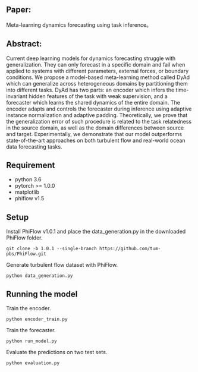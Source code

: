 ## Paper: 
Meta-learning dynamics forecasting using task inference。

## Abstract:
Current deep learning models for dynamics forecasting struggle with generalization. They can only forecast in a specific domain and fail when applied to systems with different parameters, external forces, or boundary conditions. We propose a model-based meta-learning method called DyAd which can generalize across heterogeneous domains by partitioning them into different tasks. DyAd has two parts: an encoder which infers the time-invariant hidden features of the task with weak supervision, and a forecaster which learns the shared dynamics of the entire domain. The encoder adapts and controls the forecaster during inference using adaptive instance normalization and adaptive padding. Theoretically, we prove that the generalization error of such procedure is related to the task relatedness in the source domain, as well as the domain differences between source and target. Experimentally, we demonstrate that our model outperforms state-of-the-art approaches on both turbulent flow and real-world ocean data forecasting tasks.


## Requirement 
* python 3.6
* pytorch >= 1.0.0
* matplotlib
* phiflow v1.5

## Setup
Install PhiFlow v1.0.1 and place the data_generation.py in the downloaded PhiFlow folder.
```
git clone -b 1.0.1 --single-branch https://github.com/tum-pbs/PhiFlow.git
```

Generate turbulent flow dataset with PhiFlow.
```
python data_generation.py
```

## Running the model
Train the encoder.
```
python encoder_train.py
```

Train the forecaster.
```
python run_model.py
```

Evaluate the predictions on two test sets.
```
python evaluation.py
```


